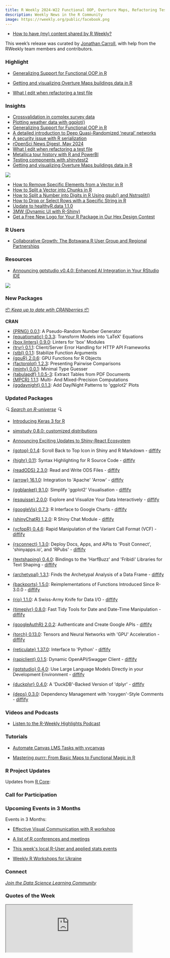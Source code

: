 ```yaml
---
title: R Weekly 2024-W22 Functional OOP, Overture Maps, Refactoring Tests
description: Weekly News in the R Community
image: https://rweekly.org/public/facebook.png
---
```


+ [How to have (my) content shared by R Weekly?](https://github.com/rweekly/rweekly.org#how-to-have-my-content-shared-by-r-weekly)

This week’s release was curated by [Jonathan Carroll](https://fosstodon.org/@jonocarroll), with help from the RWeekly team members and contributors.

### Highlight

+ [Generalizing Support for Functional OOP in R](https://blog.r-project.org/2024/05/17/generalizing-support-for-functional-oop-in-r/)

+ [Getting and visualizing Overture Maps buildings data in R](https://walker-data.com/posts/overture-buildings/)

+ [What I edit when refactoring a test file](https://masalmon.eu/2024/05/23/refactoring-tests/)

### Insights

+ [Crossvalidation in complex survey data](https://notstatschat.rbind.io/2024/05/21/crossvalidation-in-complex-survey-data/)
+ [Plotting weather data with ggplot()](https://www.statforbiology.com/2024/r_ggplot_dualscaledaxes/)
+ [Generalizing Support for Functional OOP in R](https://blog.r-project.org/2024/05/17/generalizing-support-for-functional-oop-in-r/)
+ [A detailed introduction to Deep Quasi-Randomized ‘neural’ networks](https://thierrymoudiki.github.io/blog/2024/05/19/python/r/deep-qrns)
+ [A security issue with R serialization](https://f.briatte.org/r/security-issue-with-r-serialization)
+ [rOpenSci News Digest, May 2024](https://ropensci.org/blog/2024/05/24/ropensci-news-may-2024/)
+ [What I edit when refactoring a test file](https://masalmon.eu/2024/05/23/refactoring-tests/)
+ [Metallica tour history with R and PowerBI](https://johnmackintosh.net/blog/powerbi/2024-05-23-met-bi/)
+ [Testing components with shinytest2](https://jakubsob.github.io/blog/testing-components-with-shinytest2/)
+ [Getting and visualizing Overture Maps buildings data in R](https://walker-data.com/posts/overture-buildings/)

![](https://raw.githubusercontent.com/rweekly/image/master/2024/W22/sanfran_600.png)

+ [How to Remove Specific Elements from a Vector in R](https://www.spsanderson.com/steveondata/posts/2024-05-20/)
+ [How to Split a Vector into Chunks in R](https://www.spsanderson.com/steveondata/posts/2024-05-21/)
+ [How to Split a Number into Digits in R Using gsub() and Nstrsplit()](https://www.spsanderson.com/steveondata/posts/2024-05-22/)
+ [How to Drop or Select Rows with a Specific String in R](https://www.spsanderson.com/steveondata/posts/2024-05-23/)
+ [Update to healthyR.data 1.1.0](https://www.spsanderson.com/steveondata/posts/2024-05-24/)
+ [3MW (Dynamic UI with R-Shiny)](https://3mw.albert-rapp.de/p/shiny-dynamic-ui)
+ [Get a Free New Logo for Your R Package in Our Hex Design Contest](https://www.appsilon.com/post/hex-contest)

### R Users

+ [Collaborative Growth: The Botswana R User Group and Regional Partnerships](https://www.r-consortium.org/blog/2024/05/24/collaborative-growth-the-botswana-r-user-group-and-regional-partnerships)

### Resources

- [Announcing gptstudio v0.4.0: Enhanced AI Integration in Your RStudio IDE](https://github.com/MichelNivard/gptstudio/discussions/210)

![](https://raw.githubusercontent.com/rweekly/image/master/2024/W22/gptstudio_600.png)

### New Packages

<p class="added-hostname"><a href="https://dirk.eddelbuettel.com/cranberries/cran/new/" target="_blank" class="externalLink">📦 <i>Keep up to date wtih CRANberries</i> 📦</a></p>

**CRAN**

+ [{PRNG} 0.0.1](https://cran.r-project.org/package=PRNG): A Pseudo-Random Number Generator
+ [{equatiomatic} 0.3.3](https://cran.r-project.org/package=equatiomatic): Transform Models into 'LaTeX' Equations
+ [{box.linters} 0.9.0](https://cran.r-project.org/package=box.linters): Linters for 'box' Modules
+ [{tryr} 0.1.1](https://cran.r-project.org/package=tryr): Client/Server Error Handling for HTTP API Frameworks
+ [{stbl} 0.1.1](https://cran.r-project.org/package=stbl): Stabilize Function Arguments
+ [{gpuR} 2.0.6](https://cran.r-project.org/package=gpuR): GPU Functions for R Objects
+ [{factorplot} 1.2.3](https://cran.r-project.org/package=factorplot): Presenting Pairwise Comparisons
+ [{minty} 0.0.1](https://cran.r-project.org/package=minty): Minimal Type Guesser
+ [{tabulapdf} 1.0.5-3](https://cran.r-project.org/package=tabulapdf): Extract Tables from PDF Documents
+ [{MPCR} 1.1.1](https://cran.r-project.org/package=MPCR): Multi- And Mixed-Precision Computations
+ [{ggdaynight} 0.1.3](https://cran.r-project.org/package=ggdaynight): Add Day/Night Patterns to 'ggplot2' Plots

### Updated Packages

<i>🔍 [Search on R-universe](https://r-universe.dev/search/) 🔍</i>

+ [Introducing Keras 3 for R](https://blogs.rstudio.com/tensorflow/posts/2024-05-21-keras3)
+ [simstudy 0.8.0: customized distributions](https://www.rdatagen.net/post/2024-05-21-simstudy-customized-distributions/)
+ [Announcing Exciting Updates to Shiny-React Ecosystem](https://www.appsilon.com/post/shiny-react-ecosystem-updates)

+ [{gotop} 0.1.4](https://cran.r-project.org/package=gotop): Scroll Back to Top Icon in Shiny and R Markdown - [diffify](https://diffify.com/R/gotop)
+ [{highr} 0.11](https://cran.r-project.org/package=highr): Syntax Highlighting for R Source Code - [diffify](https://diffify.com/R/highr)
+ [{readODS} 2.3.0](https://cran.r-project.org/package=readODS): Read and Write ODS Files - [diffify](https://diffify.com/R/readODS)
+ [{arrow} 16.1.0](https://cran.r-project.org/package=arrow): Integration to 'Apache' 'Arrow' - [diffify](https://diffify.com/R/arrow)
+ [{ggblanket} 9.1.0](https://cran.r-project.org/package=ggblanket): Simplify 'ggplot2' Visualisation - [diffify](https://diffify.com/R/ggblanket)
+ [{esquisse} 2.0.0](https://cran.r-project.org/package=esquisse): Explore and Visualize Your Data Interactively - [diffify](https://diffify.com/R/esquisse)
+ [{googleVis} 0.7.3](https://cran.r-project.org/package=googleVis): R Interface to Google Charts - [diffify](https://diffify.com/R/googleVis)
+ [{shinyChatR} 1.2.0](https://cran.r-project.org/package=shinyChatR): R Shiny Chat Module - [diffify](https://diffify.com/R/shinyChatR)
+ [{vcfppR} 0.4.6](https://cran.r-project.org/package=vcfppR): Rapid Manipulation of the Variant Call Format (VCF) - [diffify](https://diffify.com/R/vcfppR)
+ [{rsconnect} 1.3.0](https://cran.r-project.org/package=rsconnect): Deploy Docs, Apps, and APIs to 'Posit Connect', 'shinyapps.io', and 'RPubs' - [diffify](https://diffify.com/R/rsconnect)
+ [{textshaping} 0.4.0](https://cran.r-project.org/package=textshaping): Bindings to the 'HarfBuzz' and 'Fribidi' Libraries for Text Shaping - [diffify](https://diffify.com/R/textshaping)
+ [{archetypal} 1.3.1](https://cran.r-project.org/package=archetypal): Finds the Archetypal Analysis of a Data Frame - [diffify](https://diffify.com/R/archetypal)
+ [{backports} 1.5.0](https://cran.r-project.org/package=backports): Reimplementations of Functions Introduced Since R-3.0.0 - [diffify](https://diffify.com/R/backports)
+ [{rio} 1.1.0](https://cran.r-project.org/package=rio): A Swiss-Army Knife for Data I/O - [diffify](https://diffify.com/R/rio)
+ [{timeplyr} 0.8.0](https://cran.r-project.org/package=timeplyr): Fast Tidy Tools for Date and Date-Time Manipulation - [diffify](https://diffify.com/R/timeplyr)
+ [{googleAuthR} 2.0.2](https://cran.r-project.org/package=googleAuthR): Authenticate and Create Google APIs - [diffify](https://diffify.com/R/googleAuthR)
+ [{torch} 0.13.0](https://cran.r-project.org/package=torch): Tensors and Neural Networks with 'GPU' Acceleration - [diffify](https://diffify.com/R/torch)
+ [{reticulate} 1.37.0](https://cran.r-project.org/package=reticulate): Interface to 'Python' - [diffify](https://diffify.com/R/reticulate)
+ [{rapiclient} 0.1.5](https://cran.r-project.org/package=rapiclient): Dynamic OpenAPI/Swagger Client - [diffify](https://diffify.com/R/rapiclient)
+ [{gptstudio} 0.4.0](https://cran.r-project.org/package=gptstudio): Use Large Language Models Directly in your Development Environment - [diffify](https://diffify.com/R/gptstudio)
+ [{duckplyr} 0.4.0](https://cran.r-project.org/package=duckplyr): A 'DuckDB'-Backed Version of 'dplyr' - [diffify](https://diffify.com/R/duckplyr)
+ [{deps} 0.3.0](https://cran.r-project.org/package=deps): Dependency Management with 'roxygen'-Style Comments - [diffify](https://diffify.com/R/deps)

### Videos and Podcasts

+ [Listen to the R-Weekly Highlights Podcast](https://serve.podhome.fm/r-weekly-highlights)

### Tutorials

+ [Automate Canvas LMS Tasks with vvcanvas](https://vusaverse.github.io/posts/vvcanvas.html)

+ [Mastering purrr: From Basic Maps to Functional Magic in R](https://medium.com/number-around-us/mastering-purrr-from-basic-maps-to-functional-magic-in-r-e74ef3d0d349)

<!--<div class="post-more-begin></div><div class="post-more-end"></div>-->

### R Project Updates

Updates from [R Core](http://developer.r-project.org/blosxom.cgi/R-devel/NEWS):

### Call for Participation

### Upcoming Events in 3 Months

Events in 3 Months:

+ [Effective Visual Communication with R workshop](https://r-posts.com/effective-visual-communication-with-r-workshop/)

+ [A list of R conferences and meetings](https://jumpingrivers.github.io/meetingsR/events.html)

+ [This week's local R-User and applied stats events](https://community.rstudio.com/c/irl)

+ [Weekly R Workshops for Ukraine](https://sites.google.com/view/dariia-mykhailyshyna/main/r-workshops-for-ukraine)

### Connect

<i>[Join the Data Science Learning Community](https://DSLC.io/)</i>

### Quotes of the Week

<iframe src="https://mastodon.social/@o_simardcasanova/112462804064395795/embed" width="400" allowfullscreen="allowfullscreen" sandbox="allow-scripts allow-same-origin allow-popups allow-popups-to-escape-sandbox allow-forms"></iframe>


